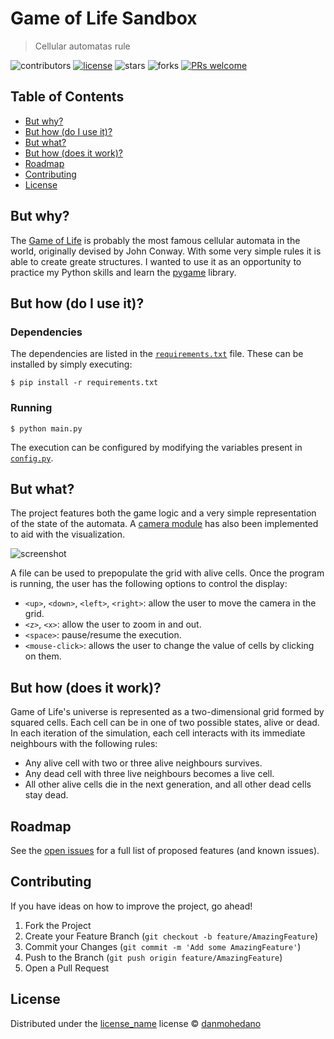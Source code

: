 # Game of Life Sandbox

> Cellular automatas rule


<!-- Project Shields -->
![contributors](https://img.shields.io/github/contributors/danmohedano/game_of_life.svg?style=flat-square) [![license](https://img.shields.io/github/license/danmohedano/game_of_life.svg?style=flat-square)](https://github.com/danmohedano/game_of_life/blob/main/LICENSE) ![stars](https://img.shields.io/github/stars/danmohedano/game_of_life.svg?style=flat-square) ![forks](https://img.shields.io/github/forks/danmohedano/game_of_life.svg?style=flat-square) [![PRs welcome](https://img.shields.io/badge/PRs-welcome!-green.svg)](https://github.com/danmohedano/game_of_life/issues)

<!-- TOC -->
## Table of Contents

- [But why?](#but-why)
- [But how (do I use it)?](#but-how-do-i-use-it)
- [But what?](#but-what)
- [But how (does it work)?](#but-how-does-it-work)
- [Roadmap](#roadmap)
- [Contributing](#contributing)
- [License](#license)

## But why?

The [Game of Life](https://en.wikipedia.org/wiki/Conway%27s_Game_of_Life) is probably the most famous cellular automata in the world, originally devised by John Conway. With some very simple rules it is able to create greate structures. I wanted to use it as an opportunity to practice my Python skills and learn the [pygame](https://www.pygame.org/news) library. 

## But how (do I use it)?

### Dependencies

The dependencies are listed in the [`requirements.txt`](https://github.com/danmohedano/game_of_life/blob/main/requirements.txt) file. These can be installed by simply executing: 

```  
$ pip install -r requirements.txt
```

### Running

```
$ python main.py
```

The execution can be configured by modifying the variables present in [`config.py`](https://github.com/danmohedano/game_of_life/blob/main/config.py).

## But what?

The project features both the game logic and a very simple representation of the state of the automata. A [camera module](https://github.com/danmohedano/game_of_life/blob/main/camera) has also been implemented to aid with the visualization.

![screenshot](https://user-images.githubusercontent.com/43313293/121348779-0e8e9700-c929-11eb-9a85-b91fd5963882.png)

A file can be used to prepopulate the grid with alive cells. Once the program is running, the user has the following options to control the display:

- `<up>`, `<down>`, `<left>`, `<right>`: allow the user to move the camera in the grid.
- `<z>`, `<x>`: allow the user to zoom in and out.
- `<space>`: pause/resume the execution.
- `<mouse-click>`: allows the user to change the value of cells by clicking on them.


## But how (does it work)?

Game of Life's universe is represented as a two-dimensional grid formed by squared cells. Each cell can be in one of two possible states, alive or dead. In each iteration of the simulation, each cell interacts with its immediate neighbours with the following rules:

- Any alive cell with two or three alive neighbours survives.
- Any dead cell with three live neighbours becomes a live cell.
- All other alive cells die in the next generation, and all other dead cells stay dead.

## Roadmap

See the [open issues](https://github.com/danmohedano/game_of_life/issues) for a full list of proposed features (and known issues). 

## Contributing

If you have ideas on how to improve the project, go ahead!

1. Fork the Project
2. Create your Feature Branch (`git checkout -b feature/AmazingFeature`)
3. Commit your Changes (`git commit -m 'Add some AmazingFeature'`)
4. Push to the Branch (`git push origin feature/AmazingFeature`)
5. Open a Pull Request

## License

Distributed under the [license_name](https://github.com/danmohedano/game_of_life/blob/main/LICENSE) license © [danmohedano](https://github.com/danmohedano)
